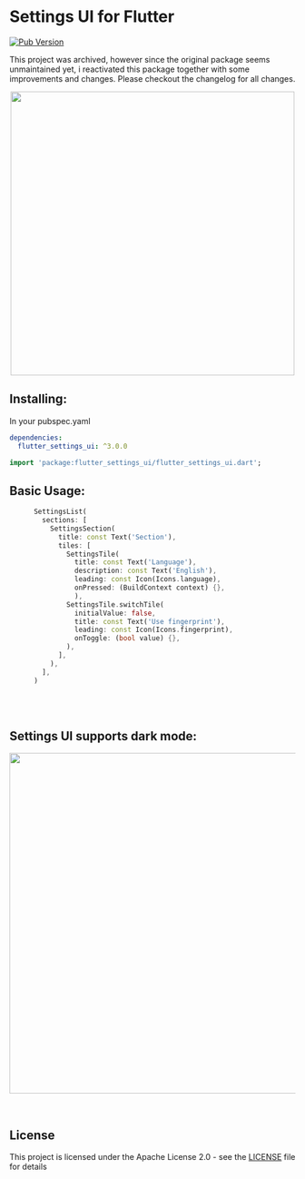 # Settings UI for Flutter

[![Pub Version](https://img.shields.io/pub/v/flutter_settings_ui?color=blueviolet)](https://pub.dev/packages/flutter_settings_ui)

This project was archived, however since the original package seems unmaintained yet, i reactivated this package together with some improvements and changes.
Please checkout the changelog for all changes.

<p align="center">
  <img src="https://raw.githubusercontent.com/yako-dev/flutter-settings-ui/master/assets/flutter_settings_ui_logo.png" height="500px">
</p>


## Installing:
In your pubspec.yaml
```yaml
dependencies:
  flutter_settings_ui: ^3.0.0
```
```dart
import 'package:flutter_settings_ui/flutter_settings_ui.dart';
```


## Basic Usage:
```dart
      SettingsList(
        sections: [
          SettingsSection(
            title: const Text('Section'),
            tiles: [
              SettingsTile(
                title: const Text('Language'),
                description: const Text('English'),
                leading: const Icon(Icons.language),
                onPressed: (BuildContext context) {},
                ),
              SettingsTile.switchTile(
                initialValue: false,
                title: const Text('Use fingerprint'),
                leading: const Icon(Icons.fingerprint),
                onToggle: (bool value) {},
              ),
            ],
          ),
        ],
      )
```
<br>
<br>

## Settings UI supports dark mode:
<p align="center">
  <img src="https://raw.githubusercontent.com/yako-dev/flutter-settings-ui/master/assets/dark_mode_animation.gif" height="600px">
</p>
<br>


## License
This project is licensed under the Apache License 2.0 - see the [LICENSE](LICENSE) file for details
